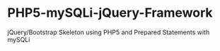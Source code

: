 # PHP5-mySQLi-jQuery-Framework
jQuery/Bootstrap Skeleton using PHP5 and Prepared Statements with mySQLi
